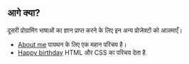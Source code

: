 ## आगे क्या?

दूसरी प्रोग्रामिंग भाषाओं का ज्ञान प्राप्त करने के लिए इन अन्य प्रोजेक्टों को आज़माएँ।

- [About me](https://projects.raspberrypi.org/en/projects/about-me?utm_source=pathway&utm_medium=whatnext&utm_campaign=projects) पायथन के लिए एक महान परिचय है।
- [Happy birthday](https://projects.raspberrypi.org/en/projects/happy-birthday?utm_source=pathway&utm_medium=whatnext&utm_campaign=projects) HTML और CSS का परिचय देता है